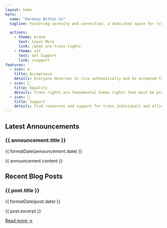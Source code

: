 ```yaml
---
layout: home
hero:
  name: "Harmony Within Us"
  tagline: Fostering serenity and connection, a dedicated space for transgender individuals navigating life.

  actions:
    - theme: brand
      text: Learn More
      link: /what-are-trans-rights
    - theme: alt
      text: Get Support
      link: /support
features:
  - icon: 💕
    title: Acceptance
    details: Everyone deserves to live authentically and be accepted for who they are
  - icon: 🌈
    title: Equality
    details: Trans rights are fundamental human rights that must be protected
  - icon: 🤝
    title: Support
    details: Find resources and support for trans individuals and allies
---
```


<script setup>
import { ref, onMounted } from 'vue'
import { format } from 'date-fns'
import { Splide, SplideSlide } from '@splidejs/vue-splide'

const announcements = ref([
 /* {
    title: "New Healthcare Resources Available",
    date: "2024-05-01",
    content: "We've updated our healthcare resources section with new information about trans-inclusive healthcare providers.",
    image: "/images/healthcare.jpg"
  },*/
  {
    title: "Lorem Ipsum",
    date: "2024-01-01",
    content: "Lorem ipsum...",
    image: "/images"
  }
])

const posts = ref([
  {
    title: "Understanding Gender Identity",
    date: "2024-04-20",
    excerpt: "Exploring the spectrum of gender identity and expression...",
    image: "/images/gender-identity.jpg"
  },
  {
    title: "Supporting Trans Youth",
    date: "2024-04-15",
    excerpt: "Resources and guidance for families and educators...",
    image: "/images/trans-youth.jpg"
  }
])

const formatDate = (date) => format(new Date(date), 'MMMM d, yyyy')
</script>

<div class="max-w-6xl mx-auto px-4 space-y-16">
  <section class="mb-12">
    <h2 class="text-4xl font-bold mb-8 bg-gradient-to-r from-[#5bcefa] via-[#f5a9b8] to-white bg-clip-text text-transparent">
      Latest Announcements
    </h2>
  <Splide :options="{ type: 'loop', perPage: 1, autoplay: true, interval: 4000, pagination: false }">
      <SplideSlide v-for="announcement in announcements" :key="announcement.title">
        <div class="announcement-card flex flex-col md:flex-row items-center gap-8">
          <div class="md:w-1/2">
            <h3 class="text-2xl font-semibold mb-3">{{ announcement.title }}</h3>
            <p class="text-sm text-gray-400 mb-3">{{ formatDate(announcement.date) }}</p>
            <p class="text-lg">{{ announcement.content }}</p>
          </div>
          <div class="md:w-1/2 h-64 bg-gradient-to-br from-[#5bcefa]/20 to-[#f5a9b8]/20 rounded-xl"></div>
        </div>
      </SplideSlide>
    </Splide>
  </section>

  <section class="mb-12">
    <h2 class="text-4xl font-bold mb-8 bg-gradient-to-r from-[#5bcefa] via-[#f5a9b8] to-white bg-clip-text text-transparent">
      Recent Blog Posts
    </h2>
    <div class="grid md:grid-cols-2 gap-8">
      <div v-for="post in posts" :key="post.title" class="blog-card group">
        <div class="h-48 mb-4 bg-gradient-to-br from-[#5bcefa]/20 to-[#f5a9b8]/20 rounded-xl 
                    transform transition-transform group-hover:scale-105"></div>
        <h3 class="text-2xl font-semibold mb-3">{{ post.title }}</h3>
        <p class="text-sm text-gray-400 mb-3">{{ formatDate(post.date) }}</p>
        <p class="mb-4">{{ post.excerpt }}</p>
        <a href="#" class="inline-block text-[#5bcefa] hover:text-[#f5a9b8] transition-colors">
          Read more →
        </a>
      </div>
    </div>
  </section>

  <!-- <section class="grid md:grid-cols-3 gap-8">
    <div v-for="feature in $frontmatter.features" :key="feature.title" class="feature-card">
      <div class="text-4xl mb-4">{{ feature.icon }}</div>
      <h3 class="text-xl font-semibold mb-2">{{ feature.title }}</h3>
      <p>{{ feature.details }}</p>
    </div>
  </section> -->
</div>